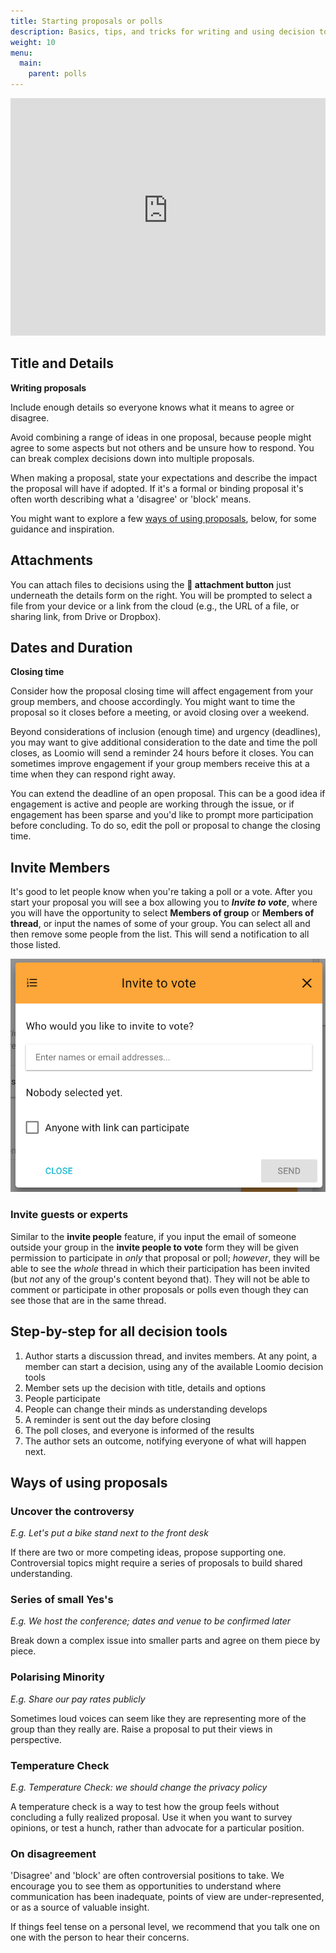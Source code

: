 ```yaml
---
title: Starting proposals or polls
description: Basics, tips, and tricks for writing and using decision tools.
weight: 10
menu:
  main:
    parent: polls
---
```


<iframe width="100%" height="380px" src="https://www.youtube-nocookie.com/embed/ePILBTxgkmE" frameborder="0" allowfullscreen></iframe>

## Title and Details

**Writing proposals**

Include enough details so everyone knows what it means to agree or disagree.

Avoid combining a range of ideas in one proposal, because people might agree to some aspects but not others and be unsure how to respond. You can break complex decisions down into multiple proposals.

When making a proposal, state your expectations and describe the impact the proposal will have if adopted. If it's a formal or binding proposal it's often worth describing what a 'disagree' or 'block' means.

You might want to explore a few [ways of using proposals](#ways-of-using-proposals), below, for some guidance and inspiration.

## Attachments

You can attach files to decisions using the **📎 attachment button** just underneath the details form on the right. You will be prompted to select a file from your device or a link from the cloud (e.g., the URL of a file, or sharing link, from Drive or Dropbox).

## Dates and Duration

**Closing time**

Consider how the proposal closing time will affect engagement from your group members, and choose accordingly. You might want to time the proposal so it closes before a meeting, or avoid closing over a weekend.

Beyond considerations of inclusion (enough time) and urgency (deadlines), you may want to give additional consideration to the date and time the poll closes, as Loomio will send a reminder 24 hours before it closes. You can sometimes improve engagement if your group members receive this at a time when they can respond right away.

You can extend the deadline of an open proposal. This can be a good idea if engagement is active and people are working through the issue, or if engagement has been sparse and you'd like to prompt more participation before concluding. To do so, edit the poll or proposal to change the closing time.

## Invite Members

It's good to let people know when you're taking a poll or a vote. After you start your proposal you will see a box allowing you to ___Invite to vote___, where you will have the opportunity to select **Members of group** or **Members of thread**, or input the names of some of your group. You can select all and then remove some people from the list. This will send a notification to all those listed.

![](invite_to_vote_modal.png)

### Invite guests or experts

Similar to the **invite people** feature, if you input the email of someone outside your group in the **invite people to vote** form they will be given permission to participate in _only_ that proposal or poll; _however_, they will be able to see the _whole_ thread in which their participation has been invited (but _not_ any of the group's content beyond that). They will not be able to comment or participate in other proposals or polls even though they can see those that are in the same thread.

## Step-by-step for all decision tools

1. Author starts a discussion thread, and invites members. At any point, a member can start a decision, using any of the available Loomio decision tools
2. Member sets up the decision with title, details and options
3. People participate
4. People can change their minds as understanding develops
5. A reminder is sent out the day before closing
6. The poll closes, and everyone is informed of the results
7. The author sets an outcome, notifying everyone of what will happen next.

## Ways of using proposals

### Uncover the controversy

_E.g. Let's put a bike stand next to the front desk_

If there are two or more competing ideas, propose supporting one. Controversial topics might require a series of proposals to build shared understanding.

### Series of small Yes's

_E.g. We host the conference; dates and venue to be confirmed later_

Break down a complex issue into smaller parts and agree on them piece by piece.

### Polarising Minority

_E.g. Share our pay rates publicly_

Sometimes loud voices can seem like they are representing more of the group than they really are. Raise a proposal to put their views in perspective.

### Temperature Check

_E.g. Temperature Check: we should change the privacy policy_

A temperature check is a way to test how the group feels without concluding a fully realized proposal. Use it when you want to survey opinions, or test a hunch, rather than advocate for a particular position.

### On disagreement

'Disagree' and 'block' are often controversial positions to take. We encourage you to see them as opportunities to understand where communication has been inadequate, points of view are under-represented, or as a source of valuable insight.

If things feel tense on a personal level, we recommend that you talk one on one with the person to hear their concerns.
